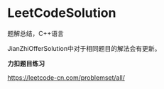 # LeetCodeSolution

题解总结，C++语言

JianZhiOfferSolution中对于相同题目的解法会有更新。

**力扣题目练习**

https://leetcode-cn.com/problemset/all/


